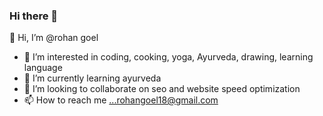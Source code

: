 ### Hi there 👋

👋 Hi, I’m @rohan goel
- 👀 I’m interested in coding, cooking, yoga, Ayurveda, drawing, learning language
- 🌱 I’m currently learning ayurveda
- 💞️ I’m looking to collaborate on seo and website speed optimization
- 📫 How to reach me ...rohangoel18@gmail.com
